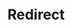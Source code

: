 ﻿---
layout: src/layouts/Redirect.astro
title: Redirect
redirect: https://octopus.com/docs/octopus-rest-api/cli/octopus-deployment-target-listening-tentacle-create
pubDate:  2023-01-01
navSearch: false
navSitemap: false
navMenu: false
---
